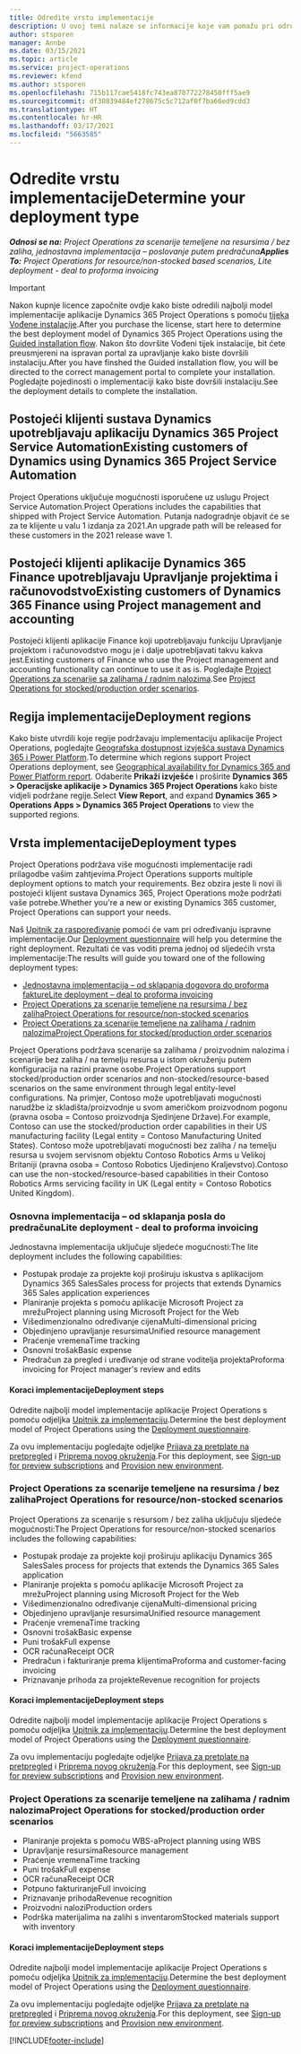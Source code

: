 ```yaml
---
title: Odredite vrstu implementacije
description: U ovoj temi nalaze se informacije koje vam pomažu pri određivanju ispravne vrste implementacije projektnih operacija za vašu tvrtku.
author: stsporen
manager: Annbe
ms.date: 03/15/2021
ms.topic: article
ms.service: project-operations
ms.reviewer: kfend
ms.author: stsporen
ms.openlocfilehash: 715b117cae5418fc743ea870772278450fff5ae9
ms.sourcegitcommit: df30839484ef278675c5c712af0f7ba66ed9cdd3
ms.translationtype: HT
ms.contentlocale: hr-HR
ms.lasthandoff: 03/17/2021
ms.locfileid: "5663585"
---
```

# <a name="determine-your-deployment-type"></a><span data-ttu-id="a0924-103">Odredite vrstu implementacije</span><span class="sxs-lookup"><span data-stu-id="a0924-103">Determine your deployment type</span></span>

<span data-ttu-id="a0924-104">_**Odnosi se na:** Project Operations za scenarije temeljene na resursima / bez zaliha, jednostavna implementacija – poslovanje putem predračuna_</span><span class="sxs-lookup"><span data-stu-id="a0924-104">_**Applies To:** Project Operations for resource/non-stocked based scenarios, Lite deployment - deal to proforma invoicing_</span></span>

> [!IMPORTANT]
> <span data-ttu-id="a0924-105">Nakon kupnje licence započnite ovdje kako biste odredili najbolji model implementacije aplikacije Dynamics 365 Project Operations s pomoću [tijeka Vođene instalacije](https://aka.ms/provisionprojectoperations).</span><span class="sxs-lookup"><span data-stu-id="a0924-105">After you purchase the license, start here to determine the best deployment model of Dynamics 365 Project Operations using the [Guided installation flow](https://aka.ms/provisionprojectoperations).</span></span>
> <span data-ttu-id="a0924-106">Nakon što dovršite Vođeni tijek instalacije, bit ćete preusmjereni na ispravan portal za upravljanje kako biste dovršili instalaciju.</span><span class="sxs-lookup"><span data-stu-id="a0924-106">After you have finshed the Guided installation flow, you will be directed to the correct management portal to complete your installation.</span></span> <span data-ttu-id="a0924-107">Pogledajte pojedinosti o implementaciji kako biste dovršili instalaciju.</span><span class="sxs-lookup"><span data-stu-id="a0924-107">See the deployment details to complete the installation.</span></span>


## <a name="existing-customers-of-dynamics-using-dynamics-365-project-service-automation"></a><span data-ttu-id="a0924-108">Postojeći klijenti sustava Dynamics upotrebljavaju aplikaciju Dynamics 365 Project Service Automation</span><span class="sxs-lookup"><span data-stu-id="a0924-108">Existing customers of Dynamics using Dynamics 365 Project Service Automation</span></span>
<span data-ttu-id="a0924-109">Project Operations uključuje mogućnosti isporučene uz uslugu Project Service Automation.</span><span class="sxs-lookup"><span data-stu-id="a0924-109">Project Operations includes the capabilities that shipped with Project Service Automation.</span></span> <span data-ttu-id="a0924-110">Putanja nadogradnje objavit će se za te klijente u valu 1 izdanja za 2021.</span><span class="sxs-lookup"><span data-stu-id="a0924-110">An upgrade path will be released for these customers in the 2021 release wave 1.</span></span>

## <a name="existing-customers-of-dynamics-365-finance-using-project-management-and-accounting"></a><span data-ttu-id="a0924-111">Postojeći klijenti aplikacije Dynamics 365 Finance upotrebljavaju Upravljanje projektima i računovodstvo</span><span class="sxs-lookup"><span data-stu-id="a0924-111">Existing customers of Dynamics 365 Finance using Project management and accounting</span></span> 

<span data-ttu-id="a0924-112">Postojeći klijenti aplikacije Finance koji upotrebljavaju funkciju Upravljanje projektom i računovodstvo mogu je i dalje upotrebljavati takvu kakva jest.</span><span class="sxs-lookup"><span data-stu-id="a0924-112">Existing customers of Finance who use the Project management and accounting functionality can continue to use it as is.</span></span> <span data-ttu-id="a0924-113">Pogledajte [Project Operations za scenarije sa zalihama / radnim nalozima](#pma).</span><span class="sxs-lookup"><span data-stu-id="a0924-113">See [Project Operations for stocked/production order scenarios](#pma).</span></span>


## <a name="deployment-regions"></a><span data-ttu-id="a0924-114">Regija implementacije</span><span class="sxs-lookup"><span data-stu-id="a0924-114">Deployment regions</span></span>
<span data-ttu-id="a0924-115">Kako biste utvrdili koje regije podržavaju implementaciju aplikacije Project Operations, pogledajte [Geografska dostupnost izvješća sustava Dynamics 365 i Power Platform](https://dynamics.microsoft.com/en-us/geographic-availability/).</span><span class="sxs-lookup"><span data-stu-id="a0924-115">To determine which regions support Project Operations deployment, see [Geographical availability for Dynamics 365 and Power Platform report](https://dynamics.microsoft.com/en-us/geographic-availability/).</span></span> <span data-ttu-id="a0924-116">Odaberite **Prikaži izvješće** i proširite **Dynamics 365 > Operacijske aplikacije > Dynamics 365 Project Operations** kako biste vidjeli podržane regije.</span><span class="sxs-lookup"><span data-stu-id="a0924-116">Select **View Report**, and expand **Dynamics 365 > Operations Apps > Dynamics 365 Project Operations** to view the supported regions.</span></span>

## <a name="deployment-types"></a><span data-ttu-id="a0924-117">Vrsta implementacije</span><span class="sxs-lookup"><span data-stu-id="a0924-117">Deployment types</span></span>
<span data-ttu-id="a0924-118">Project Operations podržava više mogućnosti implementacije radi prilagodbe vašim zahtjevima.</span><span class="sxs-lookup"><span data-stu-id="a0924-118">Project Operations supports multiple deployment options to match your requirements.</span></span> <span data-ttu-id="a0924-119">Bez obzira jeste li novi ili postojeći klijent sustava Dynamics 365, Project Operations može podržati vaše potrebe.</span><span class="sxs-lookup"><span data-stu-id="a0924-119">Whether you're a new or existing Dynamics 365 customer, Project Operations can support your needs.</span></span>

<span data-ttu-id="a0924-120">Naš [Upitnik za raspoređivanje](https://aka.ms/provisionprojectoperations) pomoći će vam pri određivanju ispravne implementacije.</span><span class="sxs-lookup"><span data-stu-id="a0924-120">Our [Deployment questionnaire](https://aka.ms/provisionprojectoperations) will help you determine the right deployment.</span></span> <span data-ttu-id="a0924-121">Rezultati će vas voditi prema jednoj od sljedećih vrsta implementacije:</span><span class="sxs-lookup"><span data-stu-id="a0924-121">The results will guide you toward one of the following deployment types:</span></span>

- [<span data-ttu-id="a0924-122">Jednostavna implementacija – od sklapanja dogovora do proforma fakture</span><span class="sxs-lookup"><span data-stu-id="a0924-122">Lite deployment – deal to proforma invoicing</span></span>](#lite)
- [<span data-ttu-id="a0924-123">Project Operations za scenarije temeljene na resursima / bez zaliha</span><span class="sxs-lookup"><span data-stu-id="a0924-123">Project Operations for resource/non-stocked scenarios</span></span>](#integrated)
- [<span data-ttu-id="a0924-124">Project Operations za scenarije temeljene na zalihama / radnim nalozima</span><span class="sxs-lookup"><span data-stu-id="a0924-124">Project Operations for stocked/production order scenarios</span></span>](#pma)

<span data-ttu-id="a0924-125">Project Operations podržava scenarije sa zalihama / proizvodnim nalozima i scenarije bez zaliha / na temelju resursa u istom okruženju putem konfiguracija na razini pravne osobe.</span><span class="sxs-lookup"><span data-stu-id="a0924-125">Project Operations support stocked/production order scenarios and non-stocked/resource-based scenarios on the same environment through legal entity-level configurations.</span></span> <span data-ttu-id="a0924-126">Na primjer, Contoso može upotrebljavati mogućnosti narudžbe iz skladišta/proizvodnje u svom američkom proizvodnom pogonu (pravna osoba = Contoso proizvodnja Sjedinjene Države).</span><span class="sxs-lookup"><span data-stu-id="a0924-126">For example, Contoso can use the stocked/production order capabilities in their US manufacturing facility (Legal entity = Contoso Manufacturing United States).</span></span> <span data-ttu-id="a0924-127">Contoso može upotrebljavati mogućnosti bez zaliha / na temelju resursa u svojem servisnom objektu Contoso Robotics Arms u Velikoj Britaniji (pravna osoba = Contoso Robotics Ujedinjeno Kraljevstvo).</span><span class="sxs-lookup"><span data-stu-id="a0924-127">Contoso can use the non-stocked/resource-based capabilities in their Contoso Robotics Arms servicing facility in UK (Legal entity = Contoso Robotics United Kingdom).</span></span>

### <a name="lite-deployment---deal-to-proforma-invoicing"></a><a  name="lite"></a><span data-ttu-id="a0924-128">Osnovna implementacija – od sklapanja posla do predračuna</span><span class="sxs-lookup"><span data-stu-id="a0924-128">Lite deployment - deal to proforma invoicing</span></span>

<span data-ttu-id="a0924-129">Jednostavna implementacija uključuje sljedeće mogućnosti:</span><span class="sxs-lookup"><span data-stu-id="a0924-129">The lite deployment includes the following capabilities:</span></span>

- <span data-ttu-id="a0924-130">Postupak prodaje za projekte koji proširuju iskustva s aplikacijom Dynamics 365 Sales</span><span class="sxs-lookup"><span data-stu-id="a0924-130">Sales process for projects that extends Dynamics 365 Sales application experiences</span></span>
- <span data-ttu-id="a0924-131">Planiranje projekta s pomoću aplikacije Microsoft Project za mrežu</span><span class="sxs-lookup"><span data-stu-id="a0924-131">Project planning using Microsoft Project for the Web</span></span>
- <span data-ttu-id="a0924-132">Višedimenzionalno određivanje cijena</span><span class="sxs-lookup"><span data-stu-id="a0924-132">Multi-dimensional pricing</span></span>
- <span data-ttu-id="a0924-133">Objedinjeno upravljanje resursima</span><span class="sxs-lookup"><span data-stu-id="a0924-133">Unified resource management</span></span>
- <span data-ttu-id="a0924-134">Praćenje vremena</span><span class="sxs-lookup"><span data-stu-id="a0924-134">Time tracking</span></span>
- <span data-ttu-id="a0924-135">Osnovni trošak</span><span class="sxs-lookup"><span data-stu-id="a0924-135">Basic expense</span></span>
- <span data-ttu-id="a0924-136">Predračun za pregled i uređivanje od strane voditelja projekta</span><span class="sxs-lookup"><span data-stu-id="a0924-136">Proforma invoicing for Project manager's review and edits</span></span> 

#### <a name="deployment-steps"></a><span data-ttu-id="a0924-137">Koraci implementacije</span><span class="sxs-lookup"><span data-stu-id="a0924-137">Deployment steps</span></span>
<span data-ttu-id="a0924-138">Odredite najbolji model implementacije aplikacije Project Operations s pomoću odjeljka [Upitnik za implementaciju](https://aka.ms/provisionprojectoperations).</span><span class="sxs-lookup"><span data-stu-id="a0924-138">Determine the best deployment model of Project Operations using the [Deployment questionnaire](https://aka.ms/provisionprojectoperations).</span></span>

<span data-ttu-id="a0924-139">Za ovu implementaciju pogledajte odjeljke [Prijava za pretplate na pretpregled](lite-preview-subscription-sign-up.md) i [Priprema novog okruženja](lite-deployment.md).</span><span class="sxs-lookup"><span data-stu-id="a0924-139">For this deployment, see [Sign-up for preview subscriptions](lite-preview-subscription-sign-up.md) and [Provision new environment](lite-deployment.md).</span></span> 


### <a name="project-operations-for-resourcenon-stocked-scenarios"></a><a name="integrated"></a><span data-ttu-id="a0924-140">Project Operations za scenarije temeljene na resursima / bez zaliha</span><span class="sxs-lookup"><span data-stu-id="a0924-140">Project Operations for resource/non-stocked scenarios</span></span>
<span data-ttu-id="a0924-141">Project Operations za scenarije s resursom / bez zaliha uključuju sljedeće mogućnosti:</span><span class="sxs-lookup"><span data-stu-id="a0924-141">The Project Operations for resource/non-stocked scenarios includes the following capabilities:</span></span>
 
- <span data-ttu-id="a0924-142">Postupak prodaje za projekte koji proširuju aplikaciju Dynamics 365 Sales</span><span class="sxs-lookup"><span data-stu-id="a0924-142">Sales process for projects that extends the Dynamics 365 Sales application</span></span>
- <span data-ttu-id="a0924-143">Planiranje projekta s pomoću aplikacije Microsoft Project za mrežu</span><span class="sxs-lookup"><span data-stu-id="a0924-143">Project planning using Microsoft Project for the Web</span></span>
- <span data-ttu-id="a0924-144">Višedimenzionalno određivanje cijena</span><span class="sxs-lookup"><span data-stu-id="a0924-144">Multi-dimensional pricing</span></span>
- <span data-ttu-id="a0924-145">Objedinjeno upravljanje resursima</span><span class="sxs-lookup"><span data-stu-id="a0924-145">Unified resource management</span></span>
- <span data-ttu-id="a0924-146">Praćenje vremena</span><span class="sxs-lookup"><span data-stu-id="a0924-146">Time tracking</span></span>
- <span data-ttu-id="a0924-147">Osnovni trošak</span><span class="sxs-lookup"><span data-stu-id="a0924-147">Basic expense</span></span>
- <span data-ttu-id="a0924-148">Puni trošak</span><span class="sxs-lookup"><span data-stu-id="a0924-148">Full expense</span></span>
- <span data-ttu-id="a0924-149">OCR računa</span><span class="sxs-lookup"><span data-stu-id="a0924-149">Receipt OCR</span></span>
- <span data-ttu-id="a0924-150">Predračun i fakturiranje prema klijentima</span><span class="sxs-lookup"><span data-stu-id="a0924-150">Proforma and customer-facing invoicing</span></span> 
- <span data-ttu-id="a0924-151">Priznavanje prihoda za projekte</span><span class="sxs-lookup"><span data-stu-id="a0924-151">Revenue recognition for projects</span></span>

#### <a name="deployment-steps"></a><span data-ttu-id="a0924-152">Koraci implementacije</span><span class="sxs-lookup"><span data-stu-id="a0924-152">Deployment steps</span></span>
<span data-ttu-id="a0924-153">Odredite najbolji model implementacije aplikacije Project Operations s pomoću odjeljka [Upitnik za implementaciju](https://aka.ms/provisionprojectoperations).</span><span class="sxs-lookup"><span data-stu-id="a0924-153">Determine the best deployment model of Project Operations using the [Deployment questionnaire](https://aka.ms/provisionprojectoperations).</span></span>

<span data-ttu-id="a0924-154">Za ovu implementaciju pogledajte odjeljke [Prijava za pretplate na pretpregled](resource-sign-up-preview-subscription.md) i [Priprema novog okruženja](resource-provision-new-environment.md).</span><span class="sxs-lookup"><span data-stu-id="a0924-154">For this deployment, see [Sign-up for preview subscriptions](resource-sign-up-preview-subscription.md) and [Provision new environment](resource-provision-new-environment.md).</span></span> 


### <a name="project-operations-for-stockedproduction-order-scenarios"></a><a name="pma"></a><span data-ttu-id="a0924-155">Project Operations za scenarije temeljene na zalihama / radnim nalozima</span><span class="sxs-lookup"><span data-stu-id="a0924-155">Project Operations for stocked/production order scenarios</span></span>

- <span data-ttu-id="a0924-156">Planiranje projekta s pomoću WBS-a</span><span class="sxs-lookup"><span data-stu-id="a0924-156">Project planning using WBS</span></span>
- <span data-ttu-id="a0924-157">Upravljanje resursima</span><span class="sxs-lookup"><span data-stu-id="a0924-157">Resource management</span></span>
- <span data-ttu-id="a0924-158">Praćenje vremena</span><span class="sxs-lookup"><span data-stu-id="a0924-158">Time tracking</span></span>
- <span data-ttu-id="a0924-159">Puni trošak</span><span class="sxs-lookup"><span data-stu-id="a0924-159">Full expense</span></span>
- <span data-ttu-id="a0924-160">OCR računa</span><span class="sxs-lookup"><span data-stu-id="a0924-160">Receipt OCR</span></span>
- <span data-ttu-id="a0924-161">Potpuno fakturiranje</span><span class="sxs-lookup"><span data-stu-id="a0924-161">Full invoicing</span></span>
- <span data-ttu-id="a0924-162">Priznavanje prihoda</span><span class="sxs-lookup"><span data-stu-id="a0924-162">Revenue recognition</span></span>
- <span data-ttu-id="a0924-163">Proizvodni nalozi</span><span class="sxs-lookup"><span data-stu-id="a0924-163">Production orders</span></span>
- <span data-ttu-id="a0924-164">Podrška materijalima na zalihi s inventarom</span><span class="sxs-lookup"><span data-stu-id="a0924-164">Stocked materials support with inventory</span></span>

#### <a name="deployment-steps"></a><span data-ttu-id="a0924-165">Koraci implementacije</span><span class="sxs-lookup"><span data-stu-id="a0924-165">Deployment steps</span></span>
<span data-ttu-id="a0924-166">Odredite najbolji model implementacije aplikacije Project Operations s pomoću odjeljka [Upitnik za implementaciju](https://aka.ms/provisionprojectoperations).</span><span class="sxs-lookup"><span data-stu-id="a0924-166">Determine the best deployment model of Project Operations using the [Deployment questionnaire](https://aka.ms/provisionprojectoperations).</span></span>

<span data-ttu-id="a0924-167">Za ovu implementaciju pogledajte odjeljke [Prijava za pretplate na pretpregled](https://docs.microsoft.com/dynamics365/fin-ops-core/dev-itpro/dev-tools/sign-up-preview-subscription?toc=/dynamics365/finance/toc.json) i [Priprema novog okruženja](https://docs.microsoft.com/dynamics365/fin-ops-core/dev-itpro/deployment/deploy-demo-environment?toc=/dynamics365/finance/toc.json).</span><span class="sxs-lookup"><span data-stu-id="a0924-167">For this deployment, see [Sign-up for preview subscriptions](https://docs.microsoft.com/dynamics365/fin-ops-core/dev-itpro/dev-tools/sign-up-preview-subscription?toc=/dynamics365/finance/toc.json) and [Provision new environment](https://docs.microsoft.com/dynamics365/fin-ops-core/dev-itpro/deployment/deploy-demo-environment?toc=/dynamics365/finance/toc.json).</span></span> 



[!INCLUDE[footer-include](../includes/footer-banner.md)]
